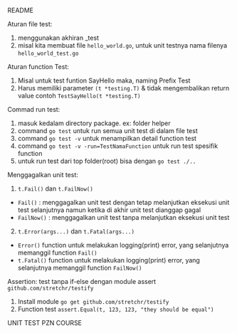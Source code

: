 README

Aturan file test:
1. menggunakan akhiran _test
2. misal kita membuat file `hello_world.go`, untuk unit testnya nama filenya `hello_world_test.go`

Aturan function Test:
1. Misal untuk test funtion SayHello maka, naming Prefix Test<blabla>
2. Harus memiliki parameter `(t *testing.T)` & tidak mengembalikan return value
    contoh `TestSayHello(t *testing.T)`

Commad run test:
1. masuk kedalam directory package. ex: folder helper
2. command `go test` untuk run semua unit test di dalam file test
3. command `go test -v` untuk menampilkan detail function test
4. command `go test -v -run=TestNamaFunction` untuk run test spesifik function
5. untuk run test dari top folder(root) bisa dengan `go test ./..`

Menggagalkan unit test:
1. `t.Fail()` dan `t.FailNow()`
  - `Fail()` : menggagalkan unit test dengan tetap melanjutkan eksekusi unit test selanjutnya namun ketika di akhir unit test dianggap gagal
  - `FailNow()` : menggagalkan unit test tanpa melanjutkan eksekusi unit test
2. `t.Error(args...)` dan `t.Fatal(args...)`
  - `Error()` function untuk melakukan logging(print) error, yang selanjutnya memanggil function `Fail()`
  - `t.Fatal()` function untuk melakukan logging(print) error, yang selanjutnya memanggil function `FailNow()`

Assertion: test tanpa if-else dengan module assert `github.com/stretchr/testify`
1. Install module `go get github.com/stretchr/testify`
2. Function test `assert.Equal(t, 123, 123, "they should be equal")`

UNIT TEST PZN COURSE